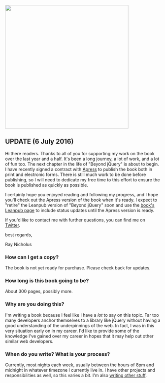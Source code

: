 <img src="https://s3.amazonaws.com/titlepages.leanpub.com/beyondjquery/hero?1467862892" width="400">

## UPDATE (6 July 2016)

Hi there readers. Thanks to all of you for supporting my work on the book over the last year and a half. It's been a long journey, a lot of work, and a lot of fun too. The next chapter in the life of "Beyond jQuery" is about to begin. I have recently signed a contract with [Apress][apress] to publish the book both in print and electronic forms. There is still much work to be done before publishing, so I will need to dedicate my free time to this effort to ensure the book is published as quickly as possible.

I certainly hope you enjoyed reading and following my progress, and I hope you'll check out the Apress version of the book when it's ready. I expect to "retire" the Leanpub version of "Beyond jQuery" soon and use the [book's Leanpub page][leanpub] to include status updates until the Apress version is ready.

If you'd like to contact me with further questions, you can find me on [Twitter][twitter].

best regards,

Ray Nicholus


### How can I get a copy?

The book is not yet ready for purchase. Please check back for updates.


### How long is this book going to be?

About 300 pages, possibly more.


### Why are you doing this?

I'm writing a book because I feel like I have a _lot_ to say on this topic. Far too many developers anchor themselves to a library like jQuery without having a good understanding of the underpinnings of the web. In fact, I was in this very situation early on in my career. I'd like to provide some of the knowledge I've gained over my career in hopes that it may help out other similar web developers.


### When do you write? What is your process?

Currently, most nights each week, usually between the hours of 8pm and midnight in whatever timezone I currently live in. I have other projects and responsibilities as well, so this varies a bit. I'm also [writing other stuff][raynicholus.com].


[apress]: https://www.apress.com/
[leanpub]: https://leanpub.com/beyondjquery
[raynicholus.com]: http://raynicholus.com/
[twitter]: https://twitter.com/raynicholus
